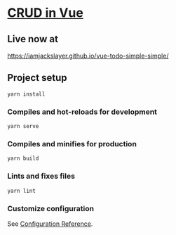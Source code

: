 # [CRUD in Vue](https://iamjackslayer.github.io/vue-todo-simple-simple/)

## Live now at

<https://iamjackslayer.github.io/vue-todo-simple-simple/>

## Project setup

```
yarn install
```

### Compiles and hot-reloads for development

```
yarn serve
```

### Compiles and minifies for production

```
yarn build
```

### Lints and fixes files

```
yarn lint
```

### Customize configuration

See [Configuration Reference](https://cli.vuejs.org/config/).
